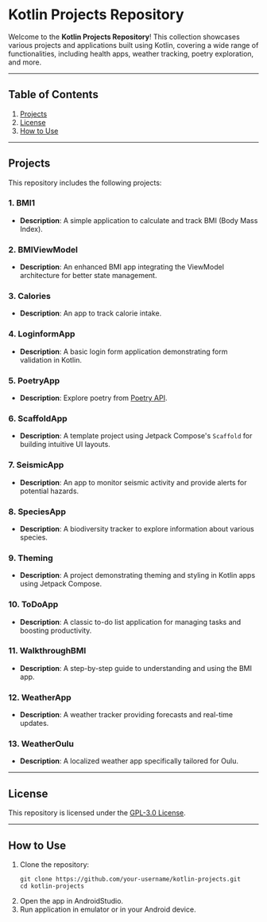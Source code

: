 # Kotlin Projects Repository

Welcome to the **Kotlin Projects Repository**! This collection showcases various projects and applications built using Kotlin, covering a wide range of functionalities, including health apps, weather tracking, poetry exploration, and more.

---

## Table of Contents
1. [Projects](#projects)
2. [License](#license)
3. [How to Use](#how-to-use)

---

## Projects

This repository includes the following projects:

### 1. **BMI1**
   - **Description**: A simple application to calculate and track BMI (Body Mass Index).

### 2. **BMIViewModel**
   - **Description**: An enhanced BMI app integrating the ViewModel architecture for better state management.

### 3. **Calories**
   - **Description**: An app to track calorie intake.

### 4. **LoginformApp**
   - **Description**: A basic login form application demonstrating form validation in Kotlin.

### 5. **PoetryApp**
   - **Description**: Explore poetry from [Poetry API](https://poetrydb.org/index.html).

### 6. **ScaffoldApp**
   - **Description**: A template project using Jetpack Compose's `Scaffold` for building intuitive UI layouts.

### 7. **SeismicApp**
   - **Description**: An app to monitor seismic activity and provide alerts for potential hazards.

### 8. **SpeciesApp**
   - **Description**: A biodiversity tracker to explore information about various species.

### 9. **Theming**
   - **Description**: A project demonstrating theming and styling in Kotlin apps using Jetpack Compose.

### 10. **ToDoApp**
   - **Description**: A classic to-do list application for managing tasks and boosting productivity.

### 11. **WalkthroughBMI**
   - **Description**: A step-by-step guide to understanding and using the BMI app.

### 12. **WeatherApp**
   - **Description**: A weather tracker providing forecasts and real-time updates.

### 13. **WeatherOulu**
   - **Description**: A localized weather app specifically tailored for Oulu.

---

## License

This repository is licensed under the [GPL-3.0 License](./LICENSE).

---

## How to Use

1. Clone the repository:
   ```
   git clone https://github.com/your-username/kotlin-projects.git
   cd kotlin-projects
   ```
2. Open the app in AndroidStudio.
3. Run application in emulator or in your Android device.
